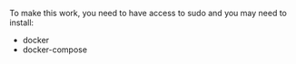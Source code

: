 To make this work, you need to have access to sudo and you may need to install:
- docker
- docker-compose